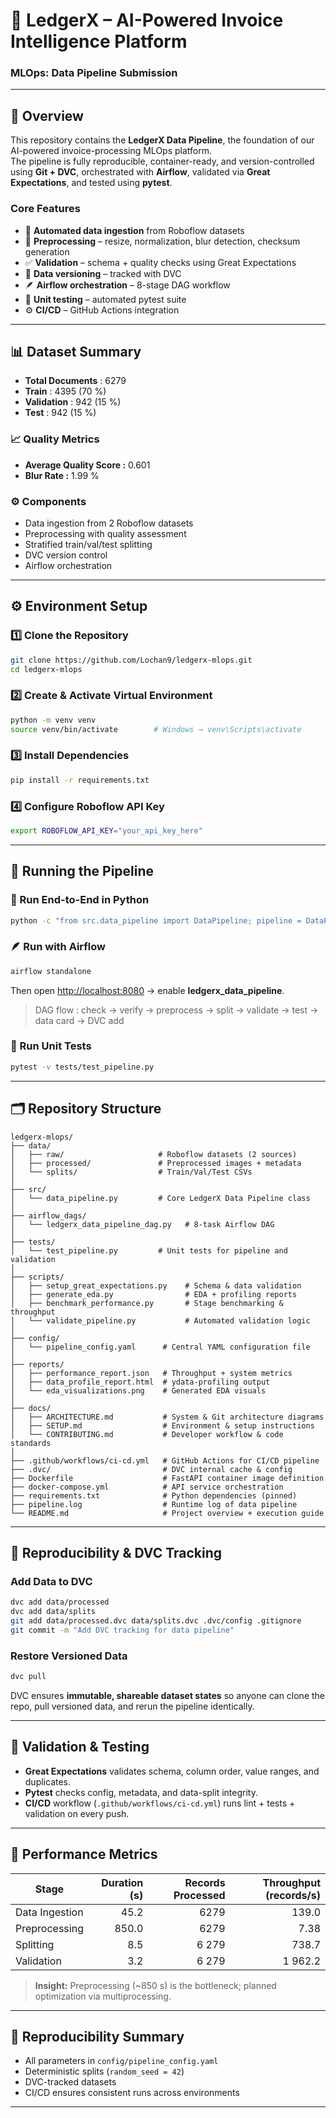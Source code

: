 # 🧾 LedgerX – AI-Powered Invoice Intelligence Platform  
### MLOps: Data Pipeline Submission

---

## 📘 Overview
This repository contains the **LedgerX Data Pipeline**, the foundation of our AI-powered invoice-processing MLOps platform.  
The pipeline is fully reproducible, container-ready, and version-controlled using **Git + DVC**, orchestrated with **Airflow**, validated via **Great Expectations**, and tested using **pytest**.

### Core Features
- 🔄 **Automated data ingestion** from Roboflow datasets  
- 🧩 **Preprocessing** – resize, normalization, blur detection, checksum generation  
- ✅ **Validation** – schema + quality checks using Great Expectations  
- 🧱 **Data versioning** – tracked with DVC  
- 🪶 **Airflow orchestration** – 8-stage DAG workflow  
- 🧪 **Unit testing** – automated pytest suite  
- ⚙️ **CI/CD** – GitHub Actions integration  

---

## 📊 Dataset Summary
- **Total Documents** : 6279  
- **Train** : 4395 (70 %)  
- **Validation** : 942 (15 %)  
- **Test** : 942 (15 %)

### 📈 Quality Metrics
- **Average Quality Score :** 0.601  
- **Blur Rate :** 1.99 %

### ⚙️ Components
- Data ingestion from 2 Roboflow datasets  
- Preprocessing with quality assessment  
- Stratified train/val/test splitting  
- DVC version control  
- Airflow orchestration  

---

## ⚙️ Environment Setup

### 1️⃣ Clone the Repository
```bash
git clone https://github.com/Lochan9/ledgerx-mlops.git
cd ledgerx-mlops
```

### 2️⃣ Create & Activate Virtual Environment
```bash
python -m venv venv
source venv/bin/activate        # Windows → venv\Scripts\activate
```

### 3️⃣ Install Dependencies
```bash
pip install -r requirements.txt
```

### 4️⃣ Configure Roboflow API Key
```bash
export ROBOFLOW_API_KEY="your_api_key_here"
```

---

## 🚀 Running the Pipeline

### 🧠 Run End-to-End in Python
```bash
python -c "from src.data_pipeline import DataPipeline; pipeline = DataPipeline(); pipeline.run_pipeline()"
```

### 🪶 Run with Airflow
```bash
airflow standalone
```
Then open [http://localhost:8080](http://localhost:8080) → enable **ledgerx_data_pipeline**.  
> DAG flow : check → verify → preprocess → split → validate → test → data card → DVC add  

### 🧪 Run Unit Tests
```bash
pytest -v tests/test_pipeline.py
```

---

## 🗂️ Repository Structure
```
ledgerx-mlops/
├── data/
│   ├── raw/                     # Roboflow datasets (2 sources)
│   ├── processed/               # Preprocessed images + metadata
│   └── splits/                  # Train/Val/Test CSVs
│
├── src/
│   └── data_pipeline.py         # Core LedgerX Data Pipeline class
│
├── airflow_dags/
│   └── ledgerx_data_pipeline_dag.py   # 8-task Airflow DAG
│
├── tests/
│   └── test_pipeline.py         # Unit tests for pipeline and validation
│
├── scripts/
│   ├── setup_great_expectations.py    # Schema & data validation
│   ├── generate_eda.py                # EDA + profiling reports
│   ├── benchmark_performance.py       # Stage benchmarking & throughput
│   └── validate_pipeline.py           # Automated validation logic
│
├── config/
│   └── pipeline_config.yaml      # Central YAML configuration file
│
├── reports/
│   ├── performance_report.json   # Throughput + system metrics
│   ├── data_profile_report.html  # ydata-profiling output
│   └── eda_visualizations.png    # Generated EDA visuals
│
├── docs/
│   ├── ARCHITECTURE.md           # System & Git architecture diagrams
│   ├── SETUP.md                  # Environment & setup instructions
│   └── CONTRIBUTING.md           # Developer workflow & code standards
│
├── .github/workflows/ci-cd.yml   # GitHub Actions for CI/CD pipeline
├── .dvc/                         # DVC internal cache & config
├── Dockerfile                    # FastAPI container image definition
├── docker-compose.yml            # API service orchestration
├── requirements.txt              # Python dependencies (pinned)
├── pipeline.log                  # Runtime log of data pipeline
└── README.md                     # Project overview + execution guide
```

---

## 🔁 Reproducibility & DVC Tracking

### Add Data to DVC
```bash
dvc add data/processed
dvc add data/splits
git add data/processed.dvc data/splits.dvc .dvc/config .gitignore
git commit -m "Add DVC tracking for data pipeline"
```

### Restore Versioned Data
```bash
dvc pull
```

DVC ensures **immutable, shareable dataset states** so anyone can clone the repo, pull versioned data, and rerun the pipeline identically.

---

## 🧩 Validation & Testing
- **Great Expectations** validates schema, column order, value ranges, and duplicates.  
- **Pytest** checks config, metadata, and data-split integrity.  
- **CI/CD** workflow (`.github/workflows/ci-cd.yml`) runs lint + tests + validation on every push.

---

## 🧠 Performance Metrics
| Stage | Duration (s) | Records Processed | Throughput (records/s) |
|-------|--------------:|------------------:|-----------------------:|
| Data Ingestion | 45.2 | 6279 | 139.0 |
| Preprocessing | 850.0 | 6279 | 7.38 |
| Splitting | 8.5 | 6 279 | 738.7 |
| Validation | 3.2 | 6 279 | 1 962.2 |

> **Insight:** Preprocessing (~850 s) is the bottleneck; planned optimization via multiprocessing.

---

## 🎯 Reproducibility Summary
- All parameters in `config/pipeline_config.yaml`  
- Deterministic splits (`random_seed = 42`)  
- DVC-tracked datasets  
- CI/CD ensures consistent runs across environments  

---

